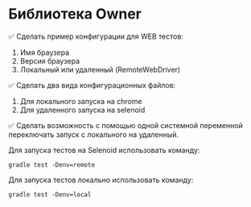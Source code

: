 # **Библиотека Owner**

✅ Сделать пример конфигурации для WEB тестов:

1. Имя браузера
2. Версия браузера
3. Локальный или удаленный (RemoteWebDriver)

✅ Сделать два вида конфигурационных файлов:

1. Для локального запуска на chrome
2. Для удаленного запуска на selenoid

✅ Сделать возможность с помощью одной системной переменной переключать запуск с локального на удаленный.

Для запуска тестов на Selenoid использовать команду:

```
gradle test -Denv=remote
```

Для запуска тестов локально использовать команду:

```
gradle test -Denv=local
```
